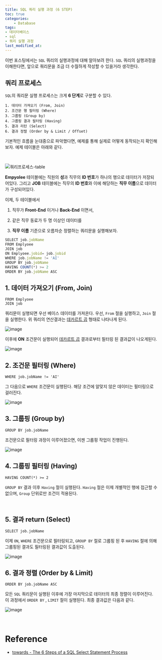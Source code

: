 ```yaml
---
title: SQL 쿼리 실행 과정 (6 STEP)
toc: true
categories:	
    - Database
tags:
- 데이터베이스
- sql
- 쿼리 실행 과정
last_modified_at: 
---
```


 

 이번 포스팅에서는 `SQL` 쿼리의 실행과정에 대해 알아보려 한다. `SQL` 쿼리의 실행과정을 이해한다면, 앞으로 쿼리문을 조금 더 수월하게 작성할 수 있을거라 생각한다.



##  쿼리 프로세스

`SQL`의 쿼리문 실행 프로세스는 크게 **6 단계**로 구분할 수 있다.

```
1. 데이터 가져오기 (From, Join)
2. 조건문 행 필터링 (Where)
3. 그룹핑 (Group by)
4. 그룹핑 결과 필터링 (Having)
5. 결과 리턴 (Select)
6. 결과 정렬 (Order by & Limit / Offset)
```

기본적인 흐름을 눈대중으로 파악했다면, 예제를 통해 실제로 어떻게 동작되는지 확인해보자. 예제 테이블은 아래와 같다.

<br/>

![쿼리프로세스-table](https://user-images.githubusercontent.com/49560745/107364626-08291380-6b1f-11eb-97c3-8a1549ac47f3.png)



**Empyolee** 테이블에는 직원의 **성**과 직무의 **ID 번호**가 하나의 행으로 데이터가 저장되어있다. 그리고 **JOB** 테이블에는 직무의 **ID 번호**와 이에 해당하는 **직무 이름**으로 데이터가 구성되어있다. 

이제, 두 테이블에서 

1) 직무가 **Front-End** 이거나 **Back-End** 이면서,

2) 같은 직무 동료가 두 명 이상인 데이터를 

3) **직무 이름** 기준으로 오름차순 정렬하는 쿼리문을 실행해보자.

```javascript
SELECT job.jobName
FROM Emplyoee
JOIN job
ON Emplyoee.jobid= job.jobid 
WHERE job.jobName != 'AI'
GROUP BY job.jobName 
HAVING COUNT(*) >= 2
ORDER BY job.jobName ASC
```

 

## 1. 데이터 가져오기 (From, Join)

```
FROM Emplyoee
JOIN job
```

쿼리문이 실행되면 우선 베이스 데이터를 가져온다. 우선, `From` 절을 실행하고, `Join` 절을 실행한다. 위 쿼리의 연산결과는 [데카르트 곱](https://ko.wikipedia.org/wiki/%EA%B3%B1%EC%A7%91%ED%95%A9) 형태로 나타나게 된다.

![image](https://user-images.githubusercontent.com/49560745/107368558-09a90a80-6b24-11eb-9ce3-d5674462eb94.png)

이후에 **ON** 조건문이 실행되어 [데카르트 곱](https://ko.wikipedia.org/wiki/%EA%B3%B1%EC%A7%91%ED%95%A9) 결과로부터 필터링 된 결과값이 나오게된다.

![image](https://user-images.githubusercontent.com/49560745/107368849-63a9d000-6b24-11eb-8962-a872adf5f0da.png)

## 2. 조건문 필터링 (Where)

```
WHERE job.jobName != 'AI'
```

그 다음으로 `WHERE` 조건문이 실행된다. 해당 조건에 알맞지 않은 데이터는 필터링으로 걸러진다.

![image](https://user-images.githubusercontent.com/49560745/107368890-70c6bf00-6b24-11eb-8210-9d499c796c70.png)

## 3. 그룹핑 (Group by)

```
GROUP BY job.jobName 
```

조건문으로 필터링 과정이 이루어졌으면, 이젠 그룹핑 작업이 진행된다.  

![image](https://user-images.githubusercontent.com/49560745/107369170-c69b6700-6b24-11eb-9afd-6f7d51d88fee.png)

## 4. 그룹핑 필터링 (Having)

```
HAVING COUNT(*) >= 2
```

`GROUP BY` 결과 이후 `Having` 절이 실행된다. `Having` 절은 이제 개별적인 행에 접근할 수 없으며, `Group` 단위로만 조건이 적용된다.

<br/>

## 5. 결과 return (Select)

```
SELECT job.jobName
```

이제 `ON`, `WHERE` 조건문으로 필터링되고, `GROUP BY` 절로 그룹핑 된 후 `HAVING` 절에 의해 그룹핑된 결과도 필터링된 결과값이 도출된다.

![image](https://user-images.githubusercontent.com/49560745/107371263-6d810280-6b27-11eb-8b3f-b028a4e96850.png)



## 6. 결과 정렬 (Order by & Limit)

```
ORDER BY job.jobName ASC
```

모든 `SQL` 쿼리문이 실행된 이후에 가장 마지막으로 데이터의 최종 정렬이 이루어진다. 이 과정에서 `ORDER BY` , `LIMIT` 절이 실행된다. 최종 결과값은 다음과 같다.

![image](https://user-images.githubusercontent.com/49560745/107371714-f26c1c00-6b27-11eb-9980-5dc2825f2a90.png)

<br/>

# Reference

-  [towards - The 6 Steps of a SQL Select Statement Process](https://towardsdatascience.com/the-6-steps-of-a-sql-select-statement-process-b3696a49a642)
